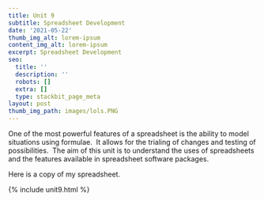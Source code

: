 ```yaml
---
title: Unit 9
subtitle: Spreadsheet Development
date: '2021-05-22'
thumb_img_alt: lorem-ipsum
content_img_alt: lorem-ipsum
excerpt: Spreadsheet Development
seo:
  title: ''
  description: ''
  robots: []
  extra: []
  type: stackbit_page_meta
layout: post
thumb_img_path: images/lols.PNG
---
```

​One of the most powerful features of a spreadsheet is the ability to model situations using formulae.  It allows for the trialing of changes and testing of possibilities.  The aim of this unit is to understand the uses of spreadsheets and the features available in spreadsheet software packages.



Here is a copy of my spreadsheet.

{% include unit9.html %}

